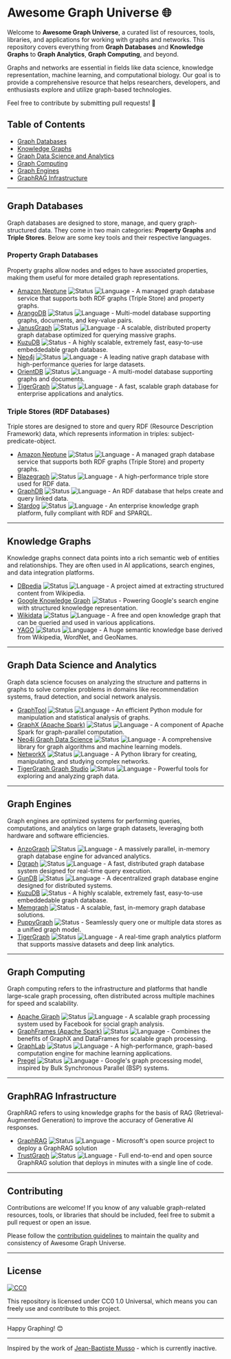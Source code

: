 # Awesome Graph Universe 🌐

Welcome to **Awesome Graph Universe**, a curated list of resources, tools, libraries, and applications for working with graphs and networks. This repository covers everything from **Graph Databases** and **Knowledge Graphs** to **Graph Analytics**, **Graph Computing**, and beyond.

Graphs and networks are essential in fields like data science, knowledge representation, machine learning, and computational biology. Our goal is to provide a comprehensive resource that helps researchers, developers, and enthusiasts explore and utilize graph-based technologies.

Feel free to contribute by submitting pull requests! 🚀

## Table of Contents

<ul>
  <li><a href="#graph-databases">Graph Databases</a></li>
  <li><a href="#knowledge-graphs">Knowledge Graphs</a></li>
  <li><a href="#graph-data-science-and-analytics">Graph Data Science and Analytics</a></li>
  <li><a href="#graph-computing">Graph Computing</a></li>
  <li><a href="#graph-engines">Graph Engines</a></li>
  <li><a href="#graphrag-infrastructure">GraphRAG Infrastructure</a></li>
</ul>

---

## Graph Databases

Graph databases are designed to store, manage, and query graph-structured data. They come in two main categories: **Property Graphs** and **Triple Stores**. Below are some key tools and their respective languages.

### Property Graph Databases

Property graphs allow nodes and edges to have associated properties, making them useful for more detailed graph representations.

- [Amazon Neptune](https://aws.amazon.com/neptune/) ![Status](https://img.shields.io/badge/status-active-brightgreen) ![Language](https://img.shields.io/badge/language-C%2B%2B-blue) - A managed graph database service that supports both RDF graphs (Triple Store) and property graphs.
- [ArangoDB](https://www.arangodb.com/) ![Status](https://img.shields.io/badge/status-active-brightgreen) ![Language](https://img.shields.io/badge/language-C%2B%2B-blue) - Multi-model database supporting graphs, documents, and key-value pairs.
- [JanusGraph](https://janusgraph.org/) ![Status](https://img.shields.io/badge/status-active-brightgreen) ![Language](https://img.shields.io/badge/language-Java-orange) - A scalable, distributed property graph database optimized for querying massive graphs.
- [KuzuDB](https://kuzudb.com/) ![Status](https://img.shields.io/badge/status-active-brightgreen) - A highly scalable, extremely fast, easy-to-use embeddedable graph database.
- [Neo4j](https://neo4j.com/) ![Status](https://img.shields.io/badge/status-active-brightgreen) ![Language](https://img.shields.io/badge/language-Java-orange) - A leading native graph database with high-performance queries for large datasets.
- [OrientDB](https://orientdb.com/) ![Status](https://img.shields.io/badge/status-inactive-red) ![Language](https://img.shields.io/badge/language-Java-orange) - A multi-model database supporting graphs and documents.
- [TigerGraph](https://www.tigergraph.com/) ![Status](https://img.shields.io/badge/status-active-brightgreen) ![Language](https://img.shields.io/badge/language-C%2B%2B-blue) - A fast, scalable graph database for enterprise applications and analytics.

### Triple Stores (RDF Databases)

Triple stores are designed to store and query RDF (Resource Description Framework) data, which represents information in triples: subject-predicate-object.

- [Amazon Neptune](https://aws.amazon.com/neptune/) ![Status](https://img.shields.io/badge/status-active-brightgreen) ![Language](https://img.shields.io/badge/language-C%2B%2B-blue) - A managed graph database service that supports both RDF graphs (Triple Store) and property graphs.
- [Blazegraph](https://blazegraph.com/) ![Status](https://img.shields.io/badge/status-inactive-red) ![Language](https://img.shields.io/badge/language-Java-orange) - A high-performance triple store used for RDF data.
- [GraphDB](https://www.ontotext.com/products/graphdb/) ![Status](https://img.shields.io/badge/status-active-brightgreen) ![Language](https://img.shields.io/badge/language-Java-orange) - An RDF database that helps create and query linked data.
- [Stardog](https://www.stardog.com/) ![Status](https://img.shields.io/badge/status-active-brightgreen) ![Language](https://img.shields.io/badge/language-Java-orange) - An enterprise knowledge graph platform, fully compliant with RDF and SPARQL.

---

## Knowledge Graphs

Knowledge graphs connect data points into a rich semantic web of entities and relationships. They are often used in AI applications, search engines, and data integration platforms.

- [DBpedia](https://wiki.dbpedia.org/) ![Status](https://img.shields.io/badge/status-active-brightgreen) ![Language](https://img.shields.io/badge/language-PHP-blueviolet) - A project aimed at extracting structured content from Wikipedia.
- [Google Knowledge Graph](https://developers.google.com/knowledge-graph) ![Status](https://img.shields.io/badge/status-active-brightgreen) - Powering Google's search engine with structured knowledge representation.
- [Wikidata](https://www.wikidata.org/wiki/Wikidata:Main_Page) ![Status](https://img.shields.io/badge/status-active-brightgreen) ![Language](https://img.shields.io/badge/language-JavaScript-yellow) - A free and open knowledge graph that can be queried and used in various applications.
- [YAGO](https://yago-knowledge.org/) ![Status](https://img.shields.io/badge/status-inactive-red) ![Language](https://img.shields.io/badge/language-Java-orange) - A huge semantic knowledge base derived from Wikipedia, WordNet, and GeoNames.

---

## Graph Data Science and Analytics

Graph data science focuses on analyzing the structure and patterns in graphs to solve complex problems in domains like recommendation systems, fraud detection, and social network analysis.

- [GraphTool](https://graph-tool.skewed.de/) ![Status](https://img.shields.io/badge/status-active-brightgreen) ![Language](https://img.shields.io/badge/language-Python-blue) - An efficient Python module for manipulation and statistical analysis of graphs.
- [GraphX (Apache Spark)](https://spark.apache.org/graphx/) ![Status](https://img.shields.io/badge/status-active-brightgreen) ![Language](https://img.shields.io/badge/language-Scala-blue) - A component of Apache Spark for graph-parallel computation.
- [Neo4j Graph Data Science](https://neo4j.com/product/graph-data-science/) ![Status](https://img.shields.io/badge/status-active-brightgreen) ![Language](https://img.shields.io/badge/language-Java-orange) - A comprehensive library for graph algorithms and machine learning models.
- [NetworkX](https://networkx.github.io/) ![Status](https://img.shields.io/badge/status-active-brightgreen) ![Language](https://img.shields.io/badge/language-Python-blue) - A Python library for creating, manipulating, and studying complex networks.
- [TigerGraph Graph Studio](https://www.tigergraph.com/products/graph-analytics/) ![Status](https://img.shields.io/badge/status-active-brightgreen) ![Language](https://img.shields.io/badge/language-C%2B%2B-blue) - Powerful tools for exploring and analyzing graph data.

---

## Graph Engines

Graph engines are optimized systems for performing queries, computations, and analytics on large graph datasets, leveraging both hardware and software efficiencies.

- [AnzoGraph](https://www.cambridgesemantics.com/product/anzograph) ![Status](https://img.shields.io/badge/status-active-brightgreen) ![Language](https://img.shields.io/badge/language-C%2B%2B-blue) - A massively parallel, in-memory graph database engine for advanced analytics.
- [Dgraph](https://dgraph.io/) ![Status](https://img.shields.io/badge/status-active-brightgreen) ![Language](https://img.shields.io/badge/language-Go-blue) - A fast, distributed graph database system designed for real-time query execution.
- [GunDB](https://gun.eco/) ![Status](https://img.shields.io/badge/status-active-brightgreen) ![Language](https://img.shields.io/badge/language-JavaScript-yellow) - A decentralized graph database engine designed for distributed systems.
- [KuzuDB](https://kuzudb.com/) ![Status](https://img.shields.io/badge/status-active-brightgreen) - A highly scalable, extremely fast, easy-to-use embeddedable graph database.
- [Memgraph](https://memgraph.com/) ![Status](https://img.shields.io/badge/status-active-brightgreen) - A scalable, fast, in-memory graph database solutions.
- [PuppyGraph](https://www.puppygraph.com/) ![Status](https://img.shields.io/badge/status-active-brightgreen) - Seamlessly query one or multiple data stores as a unified graph model.
- [TigerGraph](https://www.tigergraph.com/) ![Status](https://img.shields.io/badge/status-active-brightgreen) ![Language](https://img.shields.io/badge/language-C%2B%2B-blue) - A real-time graph analytics platform that supports massive datasets and deep link analytics.

---

## Graph Computing

Graph computing refers to the infrastructure and platforms that handle large-scale graph processing, often distributed across multiple machines for speed and scalability.

- [Apache Giraph](http://giraph.apache.org/) ![Status](https://img.shields.io/badge/status-inactive-red) ![Language](https://img.shields.io/badge/language-Java-orange) - A scalable graph processing system used by Facebook for social graph analysis.
- [GraphFrames (Apache Spark)](https://graphframes.github.io/) ![Status](https://img.shields.io/badge/status-active-brightgreen) ![Language](https://img.shields.io/badge/language-Scala-blue) - Combines the benefits of GraphX and DataFrames for scalable graph processing.
- [GraphLab](https://turi.com/products/create/docs/graphlab.html) ![Status](https://img.shields.io/badge/status-inactive-red) ![Language](https://img.shields.io/badge/language-C%2B%2B-blue) - A high-performance, graph-based computation engine for machine learning applications.
- [Pregel](https://research.google/pubs/pub36726/) ![Status](https://img.shields.io/badge/status-na-lightgrey) ![Language](https://img.shields.io/badge/language-C%2B%2B-blue) - Google's graph processing model, inspired by Bulk Synchronous Parallel (BSP) systems.

---

## GraphRAG Infrastructure

GraphRAG refers to using knowledge graphs for the basis of RAG (Retrieval-Augmented Generation) to improve the accuracy of Generative AI responses.

- [GraphRAG](https://github.com/microsoft/graphrag) ![Status](https://img.shields.io/badge/status-active-brightgreen) ![Language](https://img.shields.io/badge/language-Python-blue) - Microsoft's open source project to deploy a GraphRAG solution
- [TrustGraph](https://github.com/trustgraph-ai/trustgraph) ![Status](https://img.shields.io/badge/status-active-brightgreen) ![Language](https://img.shields.io/badge/language-Python-blue) - Full end-to-end and open source GraphRAG solution that deploys in minutes with a single line of code.

---

## Contributing

Contributions are welcome! If you know of any valuable graph-related resources, tools, or libraries that should be included, feel free to submit a pull request or open an issue.

Please follow the [contribution guidelines](CONTRIBUTING.md) to maintain the quality and consistency of Awesome Graph Universe.

---

## License

[![CC0](https://img.shields.io/badge/license-CC0-blue.svg)](https://creativecommons.org/publicdomain/zero/1.0/)

This repository is licensed under CC0 1.0 Universal, which means you can freely use and contribute to this project.

---

Happy Graphing! 😊

---

Inspired by the work of [Jean-Baptiste Musso](https://github.com/jbmusso/awesome-graph) - which is currently inactive.
